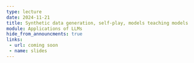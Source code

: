 ```yaml
---
type: lecture
date: 2024-11-21
title: Synthetic data generation, self-play, models teaching models
module: Applications of LLMs
hide_from_announcments: true
links: 
 - url: coming soon
 - name: slides
---
```

<!-- **Suggested Readings:** -->
<!-- - [Readings 1](coming_soon) -->
<!-- - [Readings 2](coming_soon) -->

